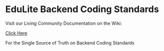 # EduLite Backend Coding Standards

Visit our Living Community Documentation on the Wiki:

[Click Here](https://github.com/ibrahim-sisar/EduLite/wiki/Development-Coding-Standards-Backend)

For the Single Source of Truth on Backend Coding Standards
